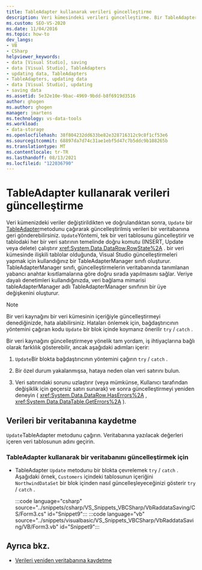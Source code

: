 ```yaml
---
title: TableAdapter kullanarak verileri güncelleştirme
description: Veri kümesindeki verileri güncelleştirme. Bir TableAdapter 'ın Update yöntemini çağırarak verileri veritabanına geri gönderin.
ms.custom: SEO-VS-2020
ms.date: 11/04/2016
ms.topic: how-to
dev_langs:
- VB
- CSharp
helpviewer_keywords:
- data [Visual Studio], saving
- data [Visual Studio], TableAdapters
- updating data, TableAdapters
- TableAdapters, updating data
- data [Visual Studio], updating
- saving data
ms.assetid: 5e32e10e-9bac-4969-9bdd-b8f6919d3516
author: ghogen
ms.author: ghogen
manager: jmartens
ms.technology: vs-data-tools
ms.workload:
- data-storage
ms.openlocfilehash: 38f804232dd633be82e328716312c9c8f1cf53e6
ms.sourcegitcommit: 68897da7d74c31ae1ebf5d47c7b5ddc9b108265b
ms.translationtype: MT
ms.contentlocale: tr-TR
ms.lasthandoff: 08/13/2021
ms.locfileid: "122036790"
---
```

# <a name="update-data-by-using-a-tableadapter"></a>TableAdapter kullanarak verileri güncelleştirme

Veri kümenizdeki veriler değiştirildikten ve doğrulandıktan sonra, `Update` bir [TableAdapter](../data-tools/create-and-configure-tableadapters.md)metodunu çağırarak güncelleştirilmiş verileri bir veritabanına geri gönderebilirsiniz. `Update`Yöntemi, tek bir veri tablosunu güncelleştirir ve tablodaki her bir veri satırının temelinde doğru komutu (INSERT, Update veya delete) çalıştırır <xref:System.Data.DataRow.RowState%2A> . bir veri kümesinde ilişkili tablolar olduğunda, Visual Studio güncelleştirmeleri yapmak için kullandığınız bir TableAdapterManager sınıfı oluşturur. TableAdapterManager sınıfı, güncelleştirmelerin veritabanında tanımlanan yabancı anahtar kısıtlamalarına göre doğru sırada yapılmasını sağlar. Veriye dayalı denetimleri kullandığınızda, veri bağlama mimarisi tableAdapterManager adlı TableAdapterManager sınıfının bir üye değişkenini oluşturur.

> [!NOTE]
> Bir veri kaynağını bir veri kümesinin içeriğiyle güncelleştirmeyi denediğinizde, hata alabilirsiniz. Hataları önlemek için, bağdaştırıcının yöntemini çağıran kodu `Update` bir blok içinde koymanız önerilir `try` / `catch` .

Bir veri kaynağını güncelleştirmeye yönelik tam yordam, iş ihtiyaçlarına bağlı olarak farklılık gösterebilir, ancak aşağıdaki adımları içerir:

1. `Update`Bir blokta bağdaştırıcının yöntemini çağırın `try` / `catch` .

2. Bir özel durum yakalanmışsa, hataya neden olan veri satırını bulun.

3. Veri satırındaki sorunu uzlaştırır (veya mümkünse, Kullanıcı tarafından değişiklik için geçersiz satırı sunarak) ve sonra güncelleştirmeyi yeniden deneyin ( <xref:System.Data.DataRow.HasErrors%2A> , <xref:System.Data.DataTable.GetErrors%2A> ).

## <a name="save-data-to-a-database"></a>Verileri bir veritabanına kaydetme

`Update`TableAdapter metodunu çağırın. Veritabanına yazılacak değerleri içeren veri tablosunun adını geçirin.

### <a name="to-update-a-database-by-using-a-tableadapter"></a>TableAdapter kullanarak bir veritabanını güncelleştirmek için

- TableAdapter `Update` metodunu bir blokta çevrelemek `try` / `catch` . Aşağıdaki örnek, `Customers` içindeki tablosunun içeriğini `NorthwindDataSet` bir blok içinden nasıl güncelleşleyeceğinizi gösterir `try` / `catch` .

     :::code language="csharp" source="../snippets/csharp/VS_Snippets_VBCSharp/VbRaddataSaving/CS/Form3.cs" id="Snippet9":::
     :::code language="vb" source="../snippets/visualbasic/VS_Snippets_VBCSharp/VbRaddataSaving/VB/Form3.vb" id="Snippet9":::

## <a name="see-also"></a>Ayrıca bkz.

- [Verileri yeniden veritabanına kaydetme](../data-tools/save-data-back-to-the-database.md)
